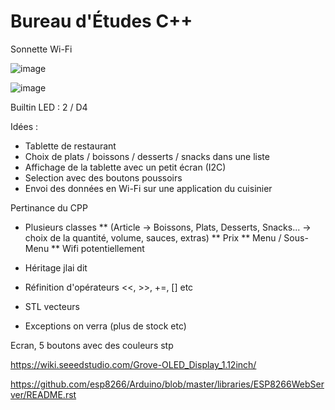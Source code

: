 # Bureau d'Études C++
Sonnette Wi-Fi

![image](https://user-images.githubusercontent.com/92468875/229535302-daf53fdf-8cc6-44de-8268-61f6389202dd.png)

![image](https://user-images.githubusercontent.com/92468875/229536110-2e9d1b92-10d5-4b37-baaf-aff5cf1ee835.png)

Builtin LED : 2 / D4

Idées :
* Tablette de restaurant
* Choix de plats / boissons / desserts / snacks dans une liste
* Affichage de la tablette avec un petit écran (I2C)
* Selection avec des boutons poussoirs
* Envoi des données en Wi-Fi sur une application du cuisinier


Pertinance du CPP
* Plusieurs classes 
** (Article -> Boissons, Plats, Desserts, Snacks... -> choix de la quantité, volume, sauces, extras)
** Prix
** Menu / Sous-Menu
** Wifi potentiellement
* Héritage jlai dit

* Réfinition d'opérateurs <<, >>, +=, [] etc
* STL vecteurs
* Exceptions on verra (plus de stock etc)

Ecran, 5 boutons avec des couleurs stp

https://wiki.seeedstudio.com/Grove-OLED_Display_1.12inch/

https://github.com/esp8266/Arduino/blob/master/libraries/ESP8266WebServer/README.rst
